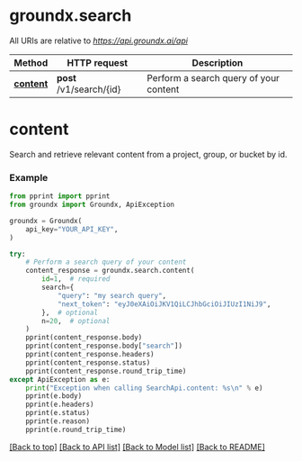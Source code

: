 # groundx.search

All URIs are relative to *https://api.groundx.ai/api*

Method | HTTP request | Description
------------- | ------------- | -------------
[**content**](#content) | **post** /v1/search/{id} | Perform a search query of your content

# **content**

Search and retrieve relevant content from a project, group, or bucket by id.

### Example

```python
from pprint import pprint
from groundx import Groundx, ApiException

groundx = Groundx(
    api_key="YOUR_API_KEY",
)

try:
    # Perform a search query of your content
    content_response = groundx.search.content(
        id=1,  # required
        search={
            "query": "my search query",
            "next_token": "eyJ0eXAiOiJKV1QiLCJhbGciOiJIUzI1NiJ9",
        },  # optional
        n=20,  # optional
    )
    pprint(content_response.body)
    pprint(content_response.body["search"])
    pprint(content_response.headers)
    pprint(content_response.status)
    pprint(content_response.round_trip_time)
except ApiException as e:
    print("Exception when calling SearchApi.content: %s\n" % e)
    pprint(e.body)
    pprint(e.headers)
    pprint(e.status)
    pprint(e.reason)
    pprint(e.round_trip_time)
```

[[Back to top]](#__pageTop) [[Back to API list]](../../../README.md#documentation-for-api-endpoints) [[Back to Model list]](../../../README.md#documentation-for-models) [[Back to README]](../../../README.md)

